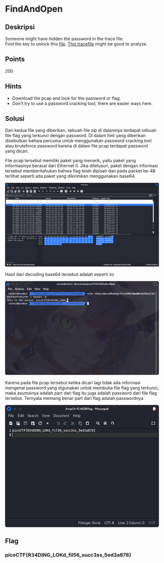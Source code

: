 # FindAndOpen

## Deskripsi
Someone might have hidden the password in the trace file. <br>
Find the key to unlock this [file](./Challenge/flag.zip). [This tracefile](./Challenge/dump.pcap) might be good to analyze.

## Points
200

## Hints
- Download the pcap and look for the password or flag.
- Don't try to use a password cracking tool, there are easier ways here.

## Solusi
Dari kedua file yang diberikan, sebuah file zip di dalamnya terdapat sebuah file flag yang terkunci dengan password. Di dalam hint yang diberikan disebutkan bahwa percuma untuk menggunakan password cracking tool atau bruteforce password karena di dalam file pcap terdapat password yang dicari.

File pcap tersebut memiliki paket yang menarik, yaitu paket yang informasinya berasal dari Ethernet II. Jika ditelusuri, paket dengan informasi tersebut memberitahukan bahwa flag telah dipisah dan pada packet ke-48 terlihat seperti ada paket yang dikirimkan menggunakan base64.

![Information send using base64](./1.png)

Hasil dari decoding base64 tersebut adalah seperti ini

![Part of flag from pcap](./2.png)

Karena pada file pcap tersebut ketika dicari lagi tidak ada informasi mengenai password yang digunakan untuk membuka file flag yang terkunci, maka asumsinya adalah part dari flag itu juga adalah password dari file flag tersebut. Ternyata memang benar part dari flag adalah passwordnya

![Final flag](./3.png)

## Flag
### picoCTF{R34DING_LOKd_fil56_succ3ss_5ed3a878}

